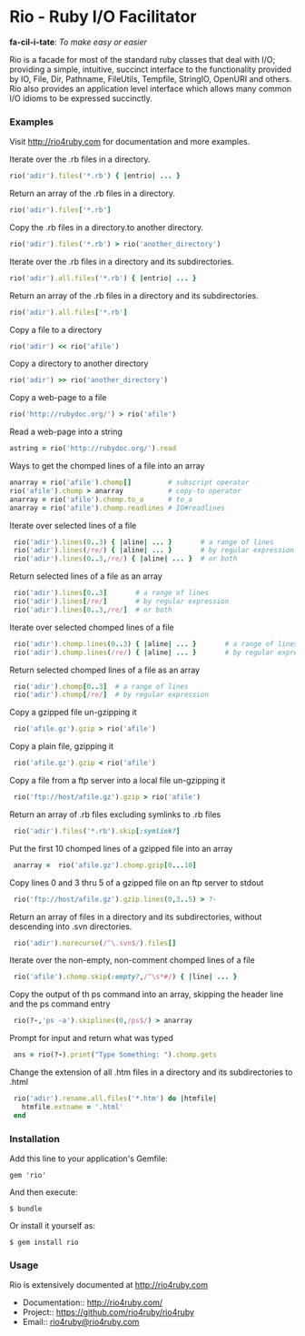 # Rio - Ruby I/O Facilitator

**fa-cil-i-tate**:  _To make easy or easier_ 

Rio is a facade for most of the standard ruby classes that deal with
I/O; providing a simple, intuitive, succinct interface to the
functionality provided by IO, File, Dir, Pathname, FileUtils,
Tempfile, StringIO, OpenURI and others. Rio also provides an
application level interface which allows many common I/O idioms to be
expressed succinctly.

### Examples

Visit http://rio4ruby.com for documentation and more examples. 

Iterate over the .rb files in a directory.
```ruby
rio('adir').files('*.rb') { |entrio| ... }
```

Return an array of the .rb files in a directory.
```ruby
rio('adir').files['*.rb']
```

Copy the .rb files in a directory.to another directory.
```ruby
rio('adir').files('*.rb') > rio('another_directory')
```

Iterate over the .rb files in a directory and its subdirectories.
```ruby
rio('adir').all.files('*.rb') { |entrio| ... }
```

Return an array of the .rb files in a directory and its subdirectories.
```ruby
rio('adir').all.files['*.rb']
```

Copy a file to a directory
```ruby
rio('adir') << rio('afile')
```

Copy a directory to another directory
```ruby
rio('adir') >> rio('another_directory')
```

Copy a web-page to a file
```ruby
rio('http://rubydoc.org/') > rio('afile')
```

Read a web-page into a string
```ruby
astring = rio('http://rubydoc.org/').read
```

Ways to get the chomped lines of a file into an array
```ruby
anarray = rio('afile').chomp[]         # subscript operator
rio('afile').chomp > anarray           # copy-to operator
anarray = rio('afile').chomp.to_a      # to_a
anarray = rio('afile').chomp.readlines # IO#readlines
```

Iterate over selected lines of a file
```ruby
 rio('adir').lines(0..3) { |aline| ... }       # a range of lines
 rio('adir').lines(/re/) { |aline| ... }       # by regular expression
 rio('adir').lines(0..3,/re/) { |aline| ... }  # or both
```

Return selected lines of a file as an array
```ruby
 rio('adir').lines[0..3]       # a range of lines
 rio('adir').lines[/re/]       # by regular expression
 rio('adir').lines[0..3,/re/]  # or both
```

Iterate over selected chomped lines of a file
```ruby
 rio('adir').chomp.lines(0..3) { |aline| ... }       # a range of lines
 rio('adir').chomp.lines(/re/) { |aline| ... }       # by regular expression
```

Return selected chomped lines of a file as an array
```ruby
 rio('adir').chomp[0..3]  # a range of lines
 rio('adir').chomp[/re/]  # by regular expression
```

Copy a gzipped file un-gzipping it
```ruby
 rio('afile.gz').gzip > rio('afile')
```

Copy a plain file, gzipping it
```ruby
 rio('afile.gz').gzip < rio('afile')
```

Copy a file from a ftp server into a local file un-gzipping it
```ruby
 rio('ftp://host/afile.gz').gzip > rio('afile')
```

Return an array of .rb files excluding symlinks to .rb files
```ruby
 rio('adir').files('*.rb').skip[:symlink?]
```

Put the first 10 chomped lines of a gzipped file into an array
```ruby
 anarray =  rio('afile.gz').chomp.gzip[0...10] 
```

Copy lines 0 and 3 thru 5 of a gzipped file on an ftp server to stdout
```ruby
 rio('ftp://host/afile.gz').gzip.lines(0,3..5) > ?-
```

Return an array of files in a directory and its subdirectories, without descending into .svn directories. 
```ruby
 rio('adir').norecurse(/^\.svn$/).files[]
```

Iterate over the non-empty, non-comment chomped lines of a file
```ruby
 rio('afile').chomp.skip(:empty?,/^\s*#/) { |line| ... }
```

Copy the output of th ps command into an array, skipping the header line and the ps command entry
```ruby
 rio(?-,'ps -a').skiplines(0,/ps$/) > anarray 
```

Prompt for input and return what was typed
```ruby
 ans = rio(?-).print("Type Something: ").chomp.gets 
```

Change the extension of all .htm files in a directory and its subdirectories to .html
```ruby
 rio('adir').rename.all.files('*.htm') do |htmfile|
   htmfile.extname = '.html'
 end
```


### Installation

Add this line to your application's Gemfile:

    gem 'rio'

And then execute:

    $ bundle

Or install it yourself as:

    $ gem install rio

### Usage

Rio is extensively documented at http://rio4ruby.com

* Documentation:: http://rio4ruby.com/
* Project::       https://github.com/rio4ruby/rio4ruby
* Email::         rio4ruby@rio4ruby.com


